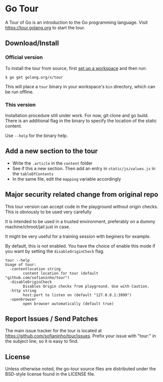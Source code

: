# Go Tour

A Tour of Go is an introduction to the Go programming language. Visit
https://tour.golang.org to start the tour.

## Download/Install

### Official version

To install the tour from source, first
[set up a workspace](https://golang.org/doc/code.html) and then run:

	$ go get golang.org/x/tour

This will place a `tour` binary in your workspace's `bin` directory, which
can be run offline.

### This version

Installation procedure still under work. For now, git clone and go build.
There is an additional flag in the binary to specify the location of the static content.

Use `--help` for the binary help.

## Add a new section to the tour

- Write the `.article` in the `content` folder
- See if this a new section. Then add an entry in `static/js/values.js` in the `tableOfContents`
- In the same file, edit the `mapping` variable accordingly

## Major security related change from original repo

This tour version can accept code in the playground without origin checks. This is obviously to be used very carefully

It is intended to be used in a trusted environment, preferably on a dummy machine/chroot/jail just in case.

It might be very useful for a training session with beginers for example. 

By default, this is not enabled. You have the choice of enable this mode if you want by setting the `disableOriginCheck` flag.

```
tour --help
Usage of tour:
  -contentlocation string
    	content location for tour (default "github.com/sofianinho/tour")
  -disableOriginCheck
    	Disables Origin checks from playground. Use with Caution.
  -http string
    	host:port to listen on (default "127.0.0.1:3999")
  -openbrowser
    	open browser automatically (default true)

```


## Report Issues / Send Patches

The main issue tracker for the tour is located at
https://github.com/sofianinho/tour/issues. Prefix your issue with "tour:" in the
subject line, so it is easy to find.

## License

Unless otherwise noted, the go-tour source files are distributed
under the BSD-style license found in the LICENSE file.
